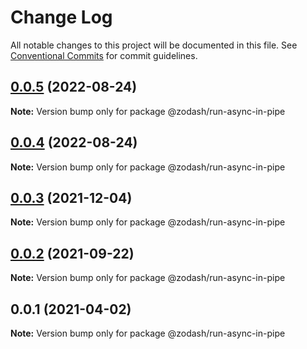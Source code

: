 # Change Log

All notable changes to this project will be documented in this file.
See [Conventional Commits](https://conventionalcommits.org) for commit guidelines.

## [0.0.5](https://github.com/zcorky/zodash/compare/@zodash/run-async-in-pipe@0.0.4...@zodash/run-async-in-pipe@0.0.5) (2022-08-24)

**Note:** Version bump only for package @zodash/run-async-in-pipe





## [0.0.4](https://github.com/zcorky/zodash/compare/@zodash/run-async-in-pipe@0.0.3...@zodash/run-async-in-pipe@0.0.4) (2022-08-24)

**Note:** Version bump only for package @zodash/run-async-in-pipe





## [0.0.3](https://github.com/zcorky/zodash/compare/@zodash/run-async-in-pipe@0.0.2...@zodash/run-async-in-pipe@0.0.3) (2021-12-04)

**Note:** Version bump only for package @zodash/run-async-in-pipe





## [0.0.2](https://github.com/zcorky/zodash/compare/@zodash/run-async-in-pipe@0.0.1...@zodash/run-async-in-pipe@0.0.2) (2021-09-22)

**Note:** Version bump only for package @zodash/run-async-in-pipe





## 0.0.1 (2021-04-02)

**Note:** Version bump only for package @zodash/run-async-in-pipe
